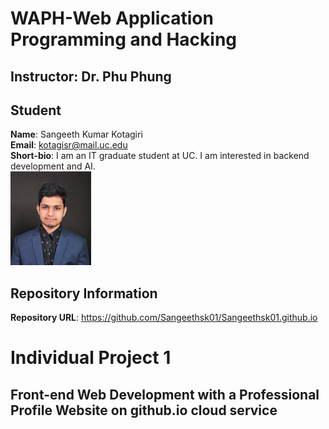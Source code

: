 # WAPH-Web Application Programming and Hacking
## Instructor: Dr. Phu Phung
## Student
**Name**: Sangeeth Kumar Kotagiri<br>
**Email**: kotagisr@mail.uc.edu <br>
**Short-bio**: I am an IT graduate student at UC. I am interested in backend development and AI.<br>
![My Headhsot](headshot.png)
## Repository Information
**Repository URL**: https://github.com/Sangeethsk01/Sangeethsk01.github.io
# Individual Project 1
## Front-end Web Development with a Professional Profile Website on github.io cloud service
